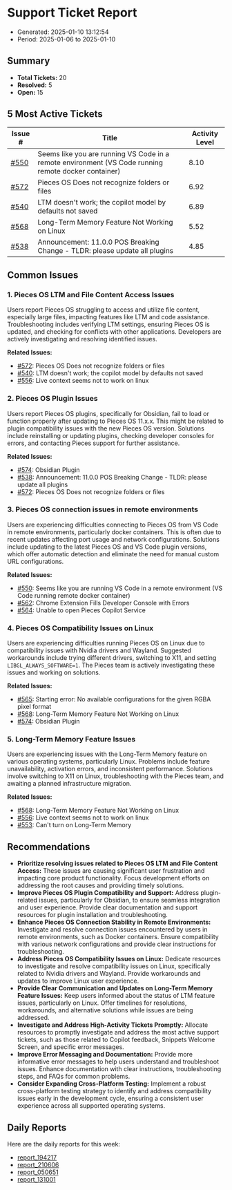 # Support Ticket Report
- Generated: 2025-01-10 13:12:54
- Period: 2025-01-06 to 2025-01-10

## Summary
- **Total Tickets:** 20
- **Resolved:** 5
- **Open:** 15

## 5 Most Active Tickets
| Issue # | Title | Activity Level |
|---------|-------|----------------|
| [#550](https://github.com/pieces-app/support/issues/550) | Seems like you are running VS Code in a remote environment (VS Code running remote docker container) | 8.10 |
| [#572](https://github.com/pieces-app/support/issues/572) | Pieces OS Does not recognize folders or files | 6.92 |
| [#540](https://github.com/pieces-app/support/issues/540) | LTM doesn't work; the copilot model by defaults not saved | 6.89 |
| [#568](https://github.com/pieces-app/support/issues/568) | Long-Term Memory Feature Not Working on Linux | 5.52 |
| [#538](https://github.com/pieces-app/support/issues/538) | Announcement: 11.0.0 POS Breaking Change - TLDR: please update all plugins | 4.85 |

## Common Issues
### 1. Pieces OS LTM and File Content Access Issues
Users report Pieces OS struggling to access and utilize file content, especially large files, impacting features like LTM and code assistance.  Troubleshooting includes verifying LTM settings, ensuring Pieces OS is updated, and checking for conflicts with other applications. Developers are actively investigating and resolving identified issues.

**Related Issues:**
- [#572](https://github.com/pieces-app/support/issues/572): Pieces OS Does not recognize folders or files
- [#540](https://github.com/pieces-app/support/issues/540): LTM doesn't work; the copilot model by defaults not saved
- [#556](https://github.com/pieces-app/support/issues/556): Live context seems not to work on linux

### 2. Pieces OS Plugin Issues
Users report Pieces OS plugins, specifically for Obsidian, fail to load or function properly after updating to Pieces OS 11.x.x.  This might be related to plugin compatibility issues with the new Pieces OS version. Solutions include reinstalling or updating plugins, checking developer consoles for errors, and contacting Pieces support for further assistance.

**Related Issues:**
- [#574](https://github.com/pieces-app/support/issues/574): Obsidian Plugin
- [#538](https://github.com/pieces-app/support/issues/538): Announcement: 11.0.0 POS Breaking Change - TLDR: please update all plugins
- [#572](https://github.com/pieces-app/support/issues/572): Pieces OS Does not recognize folders or files

### 3. Pieces OS connection issues in remote environments
Users are experiencing difficulties connecting to Pieces OS from VS Code in remote environments, particularly docker containers. This is often due to recent updates affecting port usage and network configurations. Solutions include updating to the latest Pieces OS and VS Code plugin versions, which offer automatic detection and eliminate the need for manual custom URL configurations.

**Related Issues:**
- [#550](https://github.com/pieces-app/support/issues/550): Seems like you are running VS Code in a remote environment (VS Code running remote docker container)
- [#562](https://github.com/pieces-app/support/issues/562): Chrome Extension Fills Developer Console with Errors
- [#564](https://github.com/pieces-app/support/issues/564): Unable to open Pieces Copilot Service

### 4. Pieces OS Compatibility Issues on Linux
Users are experiencing difficulties running Pieces OS on Linux due to compatibility issues with Nvidia drivers and Wayland.  Suggested workarounds include trying different drivers, switching to X11, and setting `LIBGL_ALWAYS_SOFTWARE=1`.  The Pieces team is actively investigating these issues and working on solutions.

**Related Issues:**
- [#565](https://github.com/pieces-app/support/issues/565): Starting error: No available configurations for the given RGBA pixel format
- [#568](https://github.com/pieces-app/support/issues/568): Long-Term Memory Feature Not Working on Linux
- [#574](https://github.com/pieces-app/support/issues/574): Obsidian Plugin

### 5. Long-Term Memory Feature Issues
Users are experiencing issues with the Long-Term Memory feature on various operating systems, particularly Linux. Problems include feature unavailability, activation errors, and inconsistent performance. Solutions involve switching to X11 on Linux, troubleshooting with the Pieces team, and awaiting a planned infrastructure migration.

**Related Issues:**
- [#568](https://github.com/pieces-app/support/issues/568): Long-Term Memory Feature Not Working on Linux
- [#556](https://github.com/pieces-app/support/issues/556): Live context seems not to work on linux
- [#553](https://github.com/pieces-app/support/issues/553): Can't turn on Long-Term Memory


## Recommendations
- **Prioritize resolving issues related to Pieces OS LTM and File Content Access:** These issues are causing significant user frustration and impacting core product functionality. Focus development efforts on addressing the root causes and providing timely solutions.
- **Improve Pieces OS Plugin Compatibility and Support:** Address plugin-related issues, particularly for Obsidian, to ensure seamless integration and user experience. Provide clear documentation and support resources for plugin installation and troubleshooting.
- **Enhance Pieces OS Connection Stability in Remote Environments:** Investigate and resolve connection issues encountered by users in remote environments, such as Docker containers. Ensure compatibility with various network configurations and provide clear instructions for troubleshooting.
- **Address Pieces OS Compatibility Issues on Linux:** Dedicate resources to investigate and resolve compatibility issues on Linux, specifically related to Nvidia drivers and Wayland. Provide workarounds and updates to improve Linux user experience.
- **Provide Clear Communication and Updates on Long-Term Memory Feature Issues:** Keep users informed about the status of LTM feature issues, particularly on Linux. Offer timelines for resolutions, workarounds, and alternative solutions while issues are being addressed.
- **Investigate and Address High-Activity Tickets Promptly:** Allocate resources to promptly investigate and address the most active support tickets, such as those related to Copilot feedback, Snippets Welcome Screen, and specific error messages. 
- **Improve Error Messaging and Documentation:** Provide more informative error messages to help users understand and troubleshoot issues. Enhance documentation with clear instructions, troubleshooting steps, and FAQs for common problems.
- **Consider Expanding Cross-Platform Testing:** Implement a robust cross-platform testing strategy to identify and address compatibility issues early in the development cycle, ensuring a consistent user experience across all supported operating systems.

## Daily Reports
Here are the daily reports for this week:

- [report_194217](daily/2025-01-09/report_194217.md)
- [report_210606](daily/2025-01-09/report_210606.md)
- [report_050651](daily/2025-01-10/report_050651.md)
- [report_131001](daily/2025-01-10/report_131001.md)
